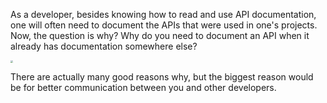 <!--title={Importance of API documentation}-->

<!--badges={Web Development:}-->

<!--conecpts={}-->

As a developer, besides knowing how to read and use API documentation, one will often need to document the APIs that were used in one's projects. Now, the question is why? Why do you need to document an API when it already has documentation somewhere else? 

<img src="https://media.defense.gov/2017/Nov/13/2001842185/-1/-1/0/171026-F-RN211-001.JPG" style="zoom:25%;" />

There are actually many good reasons why, but the biggest reason would be for better communication between you and other developers. 

